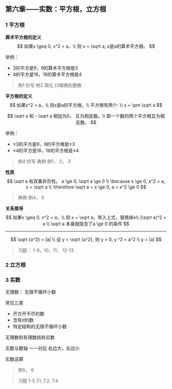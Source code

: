 ## 第六章——实数：平方根，立方根
### 1 平方根
**算术平方根的定义**
$$
如果x \geq 0, x^2 = a，\\
则 x = \sqrt a, x是a的算术平方根。
$$

举例：
- 3的平方是9，9的算术平方根是3
- 4的平方是16，16的算术平方根是4

> 例1 抄写
> 例2 简化 只精确到整数

**平方根的定义**
$$
如果x^2 = a，\\
则x是a的平方根。\\
平方根有两个: \\
x = \pm \sqrt a
$$

$$
\sqrt a 和 - \sqrt a 相加为0， 互为相反数。\\
即一个数的两个平方根互为相反数。
$$


举例：
- $\pm3$的平方是9，9的平方根是$\pm3$
- $\pm4$的平方是16，16的平方根是$\pm4$

> 例4 抄写
> 典例 例1， 2， 3

**性质**
$$
\sqrt a 有双重非负性。
a \ge 0, \sqrt a \ge 0 \\
\because x \ge 0, x^2 = a, x = \sqrt a \\
\therefore \sqrt a = x \ge 0, a = x^2 \ge 0
$$

> 典例 例4， 5

**关系推导**
$$
如果x \geq 0, x^2 = a，\\
则 x = \sqrt a，带入上式，替换掉x\\
(\sqrt a)^2 = a \\
\sqrt a 本身就隐含了a \ge 0 的条件
$$

---

$$
\sqrt {a^2} = |a| \\
设 y = \sqrt {a^2}, 则 y > 0, y ^2 = a^2 \\
y = |a|
$$


> 习题：
> 1-9，10，11，
> 12-13

### 2 立方根
### 3 实数
无理数： 无限不循环小数

常见三类
- 开方开不尽的数
- 含有$\pi$的数
- 特定结构的无限不循环小数

无理数和有理数统称实数

实数与数轴
一一对应
右边大，左边小

实数运算
> 例5， 6

> 习题
> 1-5
> 7.1, 7.2, 7.4
